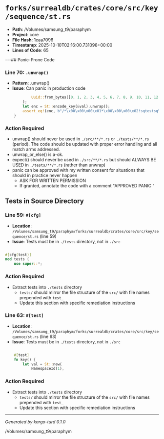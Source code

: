 # `forks/surrealdb/crates/core/src/key/sequence/st.rs`

- **Path**: /Volumes/samsung_t9/paraphym
- **Project**: core
- **File Hash**: 1eaa7096  
- **Timestamp**: 2025-10-10T02:16:00.731098+00:00  
- **Lines of Code**: 65

---## Panic-Prone Code


### Line 70: `.unwrap()`

- **Pattern**: .unwrap()
- **Issue**: Can panic in production code

```rust
			Uuid::from_bytes([0, 1, 2, 3, 4, 5, 6, 7, 8, 9, 10, 11, 12, 13, 14, 15]),
		);
		let enc = St::encode_key(&val).unwrap();
		assert_eq!(enc, b"/*\x00\x00\x00\x01*\x00\x00\x00\x02!sqtestsq\0!st\0\x01\x02\x03\x04\x05\x06\x07\x08\x09\x0a\x0b\x0c\x0d\x0e\x0f");
	}
```

### Action Required

- unwrap() should never be used in `./src/**/*.rs` or `./tests/**/*.rs` (period). The code should be updated with proper error handling and all match arms addressed.
- unwrap_or_else() is a-ok. 
- expect() should never be used in `./src/**/*.rs` but should ALWAYS BE USED in `./tests/**/*.rs` (rather than unwrap)
- panic can be approved with my written consent for situations that should in practice never happen  
  - ASK FOR WRITTEN PERMISSION
  - If granted, annotate the code with a comment "APPROVED PANIC "

## Tests in Source Directory


### Line 59: `#[cfg]`

- **Location**: `/Volumes/samsung_t9/paraphym/forks/surrealdb/crates/core/src/key/sequence/st.rs` (line 59)
- **Issue**: Tests must be in `./tests` directory, not in `./src`

```rust

#[cfg(test)]
mod tests {
	use super::*;

```

### Action Required

- Extract tests into `./tests` directory
  - `tests/` should mirror the file structure of the `src/` with file names prepended with `test_`
  - Update this section with specific remediation instructions
  


### Line 63: `#[test]`

- **Location**: `/Volumes/samsung_t9/paraphym/forks/surrealdb/crates/core/src/key/sequence/st.rs` (line 63)
- **Issue**: Tests must be in `./tests` directory, not in `./src`

```rust

	#[test]
	fn key() {
		let val = St::new(
			NamespaceId(1),
```

### Action Required

- Extract tests into `./tests` directory
  - `tests/` should mirror the file structure of the `src/` with file names prepended with `test_`
  - Update this section with specific remediation instructions
  

---

*Generated by kargo-turd 0.1.0*

/Volumes/samsung_t9/paraphym